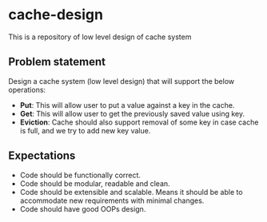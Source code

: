 # cache-design
This is a repository of low level design of cache system

## Problem statement

Design a cache system (low level design) that will support the below operations:

- **Put**: This will allow user to put a value against a key in the cache.
- **Get**: This will allow user to get the previously saved value using key.
- **Eviction**: Cache should also support removal of some key in case cache is full, and we try to add new key value.

## Expectations
-  Code should be functionally correct.
-  Code should be modular, readable and clean.
-  Code should be extensible and scalable. Means it should be able to accommodate new requirements with minimal changes.
-  Code should have good OOPs design.
